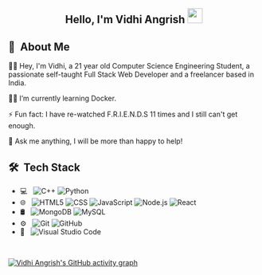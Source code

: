 <h2 align="center">Hello, I'm Vidhi Angrish  <img src="https://user-images.githubusercontent.com/39955420/147578264-bae0526c-028a-49d2-8af8-d08bb4edbd2a.gif" height="30" width="30"></h2>

## 👋 &nbsp;About Me

   
👩‍🎓  Hey, I'm Vidhi, a 21 year old Computer Science Engineering Student, a passionate self-taught Full Stack Web Developer and a freelancer based in India.  

👩‍💻  I’m currently learning Docker.  

⚡ Fun fact: I have re-watched F.R.I.E.N.D.S 11 times and I still can't get enough. 

💬 Ask me anything, I will be more than happy to help!


## 🛠 &nbsp;Tech Stack

- 💻 &nbsp;
  ![C++](https://img.shields.io/badge/-C++-333333?style=flat&logo=C%2B%2B&logoColor=00599C)
  ![Python](https://img.shields.io/badge/-Python-333333?style=flat&logo=python)
- 🌐 &nbsp;
  ![HTML5](https://img.shields.io/badge/-HTML5-333333?style=flat&logo=HTML5)
  ![CSS](https://img.shields.io/badge/-CSS-333333?style=flat&logo=CSS3&logoColor=1572B6)
  ![JavaScript](https://img.shields.io/badge/-JavaScript-333333?style=flat&logo=javascript)
  ![Node.js](https://img.shields.io/badge/-Node.js-333333?style=flat&logo=node.js)
  ![React](https://img.shields.io/badge/-React-333333?style=flat&logo=react)
- 🛢 &nbsp;
  ![MongoDB](https://img.shields.io/badge/-MongoDB-333333?style=flat&logo=postgresql)
  ![MySQL](https://img.shields.io/badge/-MySQL-333333?style=flat&logo=mysql)
- ⚙️ &nbsp;
  ![Git](https://img.shields.io/badge/-Git-333333?style=flat&logo=git)
  ![GitHub](https://img.shields.io/badge/-GitHub-333333?style=flat&logo=github)
- 🔧 &nbsp;
  ![Visual Studio Code](https://img.shields.io/badge/-Visual%20Studio%20Code-333333?style=flat&logo=visual-studio-code&logoColor=007ACC)

<br/>

  [![Vidhi Angrish's GitHub activity graph](https://activity-graph.herokuapp.com/graph?username=vd152&theme=rogue)](https://git.io/vd152)
<!--    [![GitHub Streak](http://github-readme-streak-stats.herokuapp.com?user=vd152&theme=prussian&hide_border=true)](https://git.io/streak-stats) -->
<br/>
<br/>
